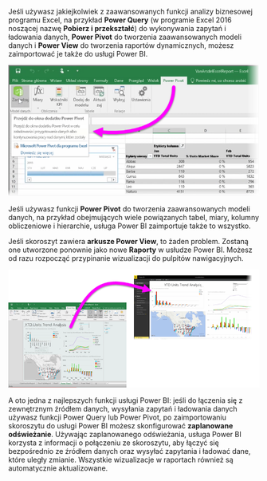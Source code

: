 Jeśli używasz jakiejkolwiek z zaawansowanych funkcji analizy biznesowej programu Excel, na przykład **Power Query** (w programie Excel 2016 noszącej nazwę **Pobierz i przekształć**) do wykonywania zapytań i ładowania danych, **Power Pivot** do tworzenia zaawansowanych modeli danych i **Power View** do tworzenia raportów dynamicznych, możesz zaimportować je także do usługi Power BI.

![](media/5-3-import-powerpivot-powerview/5-3_1.png)

Jeśli używasz funkcji **Power Pivot** do tworzenia zaawansowanych modeli danych, na przykład obejmujących wiele powiązanych tabel, miary, kolumny obliczeniowe i hierarchie, usługa Power BI zaimportuje także to wszystko.

Jeśli skoroszyt zawiera **arkusze Power View**, to żaden problem. Zostaną one utworzone ponownie jako nowe **Raporty** w usłudze Power BI. Możesz od razu rozpocząć przypinanie wizualizacji do pulpitów nawigacyjnych.

![](media/5-3-import-powerpivot-powerview/5-3_2.png)

A oto jedna z najlepszych funkcji usługi Power BI: jeśli do łączenia się z zewnętrznym źródłem danych, wysyłania zapytań i ładowania danych używasz funkcji Power Query lub Power Pivot, po zaimportowaniu skoroszytu do usługi Power BI możesz skonfigurować **zaplanowane odświeżanie**. Używając zaplanowanego odświeżania, usługa Power BI korzysta z informacji o połączeniu ze skoroszytu, aby łączyć się bezpośrednio ze źródłem danych oraz wysyłać zapytania i ładować dane, które uległy zmianie. Wszystkie wizualizacje w raportach również są automatycznie aktualizowane.

